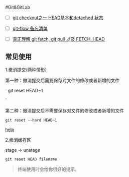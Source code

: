 
#Git&GitLab

- [ ] [git checkout之一 HEAD基本和detached 状态](http://blog.csdn.net/csfreebird/article/details/7583363)
- [ ] [git-flow 备忘清单](http://danielkummer.github.io/git-flow-cheatsheet/index.zh_CN.html)
- [ ] [真正理解 git fetch, git pull 以及 FETCH_HEAD](https://ruby-china.org/topics/4768)



## 常见使用


1.撤消提交(两种情形) 


第一种：撤消提交后需要保存对文件的修改或者新增的文件

`
git reset HEAD~1

`

第二种：撤消提交后不需要保存对文件的修改或者新增的文件

`
git reset --hard HEAD~1
`

[help](http://hi.baidu.com/configuration/item/5a3f2b9a94f8d935336eeba9)

2.撤消缓存区

stage -> unstage

`
git reset HEAD filename
`
> 终端使用时会给你很好的提示。


